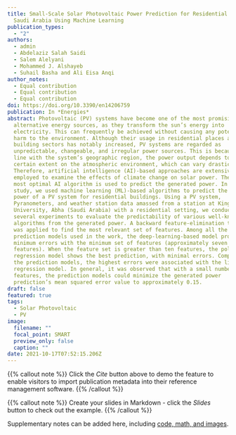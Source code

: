 ```yaml
---
title: Small-Scale Solar Photovoltaic Power Prediction for Residential Load in
  Saudi Arabia Using Machine Learning
publication_types:
  - "2"
authors:
  - admin
  - Abdelaziz Salah Saidi
  - Salem Alelyani
  - Mohammed J. Alshayeb
  - Suhail Basha and Ali Eisa Anqi
author_notes:
  - Equal contribution
  - Equal contribution
  - Equal contribution
doi: https://doi.org/10.3390/en14206759
publication: In *Energies*
abstract: Photovoltaic (PV) systems have become one of the most promising
  alternative energy sources, as they transform the sun’s energy into
  electricity. This can frequently be achieved without causing any potential
  harm to the environment. Although their usage in residential places and
  building sectors has notably increased, PV systems are regarded as
  unpredictable, changeable, and irregular power sources. This is because, in
  line with the system’s geographic region, the power output depends to a
  certain extent on the atmospheric environment, which can vary drastically.
  Therefore, artificial intelligence (AI)-based approaches are extensively
  employed to examine the effects of climate change on solar power. Then, the
  most optimal AI algorithm is used to predict the generated power. In this
  study, we used machine learning (ML)-based algorithms to predict the generated
  power of a PV system for residential buildings. Using a PV system,
  Pyranometers, and weather station data amassed from a station at King Khalid
  University, Abha (Saudi Arabia) with a residential setting, we conducted
  several experiments to evaluate the predictability of various well-known ML
  algorithms from the generated power. A backward feature-elimination technique
  was applied to find the most relevant set of features. Among all the ML
  prediction models used in the work, the deep-learning-based model provided the
  minimum errors with the minimum set of features (approximately seven
  features). When the feature set is greater than ten features, the polynomial
  regression model shows the best prediction, with minimal errors. Comparing all
  the prediction models, the highest errors were associated with the linear
  regression model. In general, it was observed that with a small number of
  features, the prediction models could minimize the generated power
  prediction’s mean squared error value to approximately 0.15.
draft: false
featured: true
tags:
  - Solar Photovoltaic
  - PV
image:
  filename: ""
  focal_point: SMART
  preview_only: false
  caption: ""
date: 2021-10-17T07:52:15.206Z
---
```


{{% callout note %}}
Click the _Cite_ button above to demo the feature to enable visitors to import publication metadata into their reference management software.
{{% /callout %}}

{{% callout note %}}
Create your slides in Markdown - click the _Slides_ button to check out the example.
{{% /callout %}}

Supplementary notes can be added here, including [code, math, and images](https://wowchemy.com/docs/writing-markdown-latex/).
